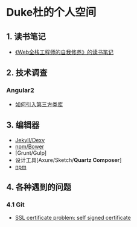 # Duke杜的个人空间

## 1. 读书笔记

* [《Web全栈工程师的自我修养》的读书笔记](./Books/fullStack.md)

## 2. 技术调查

### Angular2

* [如何引入第三方类库](./Tech/AngularJS2/thirdPackage.md)

## 3. 编辑器

* [JekyII/Dexy](./Tools/JekyIIAndDexy.md)
* [npm/Bower](./Tools/npmAndBowser.md)
* [Grunt/Gulp]
* 设计工具[Axure/Sketch/<strong>Quartz Composer</strong>]
* [npm](./Tools)


## 4. 各种遇到的问题
### 4.1 Git
* [SSL certificate problem: self signed certificate](./Problem/SelfSignedCertificate.md)